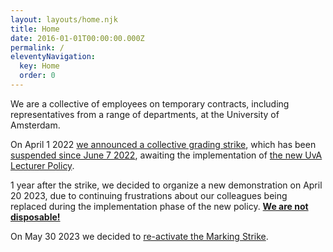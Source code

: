 ```yaml
---
layout: layouts/home.njk
title: Home
date: 2016-01-01T00:00:00.000Z
permalink: /
eleventyNavigation:
  key: Home
  order: 0
---
```

We are a collective of employees on temporary contracts, including representatives from a range of departments, at the University of Amsterdam.

On April 1 2022 [we announced a collective grading strike](/strike/), which has been [suspended since June 7 2022](https://casual-uva.nl/posts/casual-uva-to-suspend-strike-and-monitor-implementation/), awaiting the implementation of [the new UvA Lecturer Policy](https://www.uva.nl/en/content/news/news/2022/04/new-uva-lecturer-policy.html).

1 year after the strike, we decided to organize a new demonstration on April 20 2023, due to continuing frustrations about our colleagues being replaced during the implementation phase of the new policy. **[We are not disposable!](https://casual-uva.nl/demo/)**

On May 30 2023 we decided to [re-activate the Marking Strike](https://casual-uva.nl/posts/casual-uva-re-activates-marking-strike/).